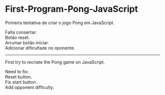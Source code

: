 # First-Program-Pong-JavaScript

Primeira tentativa de criar o jogo Pong em JavaScript.
   
Falta consertar:   
Botão reset.   
Arrumar botão iniciar.  
Adicionar dificultade no oponente.  

----------------------------
First try to recriate the Pong game on JavaScript.  

Need to fix:   
Reset button.      
Fix start button.  
Add opponent difficulty.  
 

